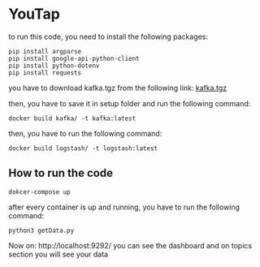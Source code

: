 # YouTap

to run this code, you need to install the following packages:

```
pip install argparse
pip install google-api-python-client
pip install python-dotenv
pip install requests

```

you have to download kafka.tgz from the following link: <a href="https://www.apache.org/dyn/closer.cgi?path=/kafka/3.4.0/kafka_2.13-3.4.0.tgz">kafka.tgz</a>

then, you have to save it in setup folder and run the following command:

```
docker build kafka/ -t kafka:latest
```

then, you have to run the following command:

```
docker build logstash/ -t logstash:latest
```

## How to run the code

```
dokcer-compose up
```

after every container is up and running, you have to run the following command:

```
python3 getData.py
```

Now on: http://localhost:9292/ you can see the dashboard and on topics section you will see your data

